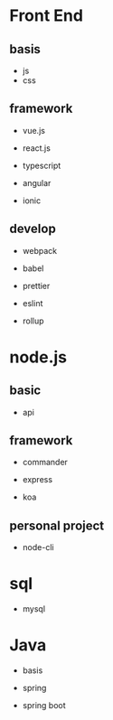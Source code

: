 # Front End

## basis

- js
- css

## framework

- vue.js

- react.js

- typescript

- angular

- ionic

## develop

- webpack

- babel

- prettier

- eslint

- rollup

# node.js

## basic

- api

## framework

- commander

- express

- koa

## personal project

- node-cli

# sql

- mysql

# Java

- basis

- spring

- spring boot
